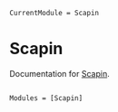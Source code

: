 ```@meta
CurrentModule = Scapin
```

# Scapin

Documentation for [Scapin](https://github.com/sbrisard/Scapin.jl).

```@index
```

```@autodocs
Modules = [Scapin]
```
